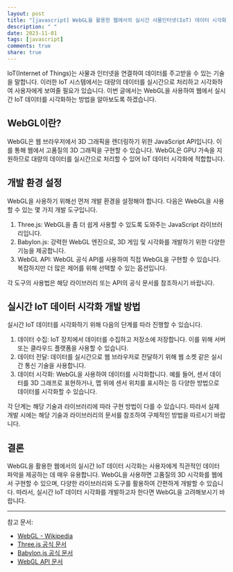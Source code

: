 ```yaml
---
layout: post
title: "[javascript] WebGL을 활용한 웹에서의 실시간 사물인터넷(IoT) 데이터 시각화 개발 방법"
description: " "
date: 2023-11-01
tags: [javascript]
comments: true
share: true
---
```


IoT(Internet of Things)는 사물과 인터넷을 연결하여 데이터를 주고받을 수 있는 기술을 말합니다. 이러한 IoT 시스템에서는 대량의 데이터를 실시간으로 처리하고 시각화하여 사용자에게 보여줄 필요가 있습니다. 이번 글에서는 WebGL을 사용하여 웹에서 실시간 IoT 데이터를 시각화하는 방법을 알아보도록 하겠습니다.

## WebGL이란?
WebGL은 웹 브라우저에서 3D 그래픽을 렌더링하기 위한 JavaScript API입니다. 이를 통해 웹에서 고품질의 3D 그래픽을 구현할 수 있습니다. WebGL은 GPU 가속을 지원하므로 대량의 데이터를 실시간으로 처리할 수 있어 IoT 데이터 시각화에 적합합니다.

## 개발 환경 설정
WebGL을 사용하기 위해선 먼저 개발 환경을 설정해야 합니다. 다음은 WebGL을 사용할 수 있는 몇 가지 개발 도구입니다.

1. Three.js: WebGL을 좀 더 쉽게 사용할 수 있도록 도와주는 JavaScript 라이브러리입니다.
2. Babylon.js: 강력한 WebGL 엔진으로, 3D 게임 및 시각화를 개발하기 위한 다양한 기능을 제공합니다.
3. WebGL API: WebGL 공식 API를 사용하여 직접 WebGL을 구현할 수 있습니다. 복잡하지만 더 많은 제어를 위해 선택할 수 있는 옵션입니다.

각 도구의 사용법은 해당 라이브러리 또는 API의 공식 문서를 참조하시기 바랍니다.

## 실시간 IoT 데이터 시각화 개발 방법
실시간 IoT 데이터를 시각화하기 위해 다음의 단계를 따라 진행할 수 있습니다.

1. 데이터 수집: IoT 장치에서 데이터를 수집하고 저장소에 저장합니다. 이를 위해 서버 또는 클라우드 플랫폼을 사용할 수 있습니다.
2. 데이터 전달: 데이터를 실시간으로 웹 브라우저로 전달하기 위해 웹 소켓 같은 실시간 통신 기술을 사용합니다.
3. 데이터 시각화: WebGL을 사용하여 데이터를 시각화합니다. 예를 들어, 센서 데이터를 3D 그래프로 표현하거나, 맵 위에 센서 위치를 표시하는 등 다양한 방법으로 데이터를 시각화할 수 있습니다.

각 단계는 해당 기술과 라이브러리에 따라 구현 방법이 다를 수 있습니다. 따라서 실제 개발 시에는 해당 기술과 라이브러리의 문서를 참조하여 구체적인 방법을 따르시기 바랍니다.

## 결론
WebGL을 활용한 웹에서의 실시간 IoT 데이터 시각화는 사용자에게 직관적인 데이터 파악을 제공하는 데 매우 유용합니다. WebGL을 사용하면 고품질의 3D 시각화를 웹에서 구현할 수 있으며, 다양한 라이브러리와 도구를 활용하여 간편하게 개발할 수 있습니다. 따라서, 실시간 IoT 데이터 시각화를 개발하고자 한다면 WebGL을 고려해보시기 바랍니다.

---

참고 문서:
- [WebGL - Wikipedia](https://en.wikipedia.org/wiki/WebGL)
- [Three.js 공식 문서](https://threejs.org/docs/)
- [Babylon.js 공식 문서](https://doc.babylonjs.com/)
- [WebGL API 문서](https://www.khronos.org/registry/webgl/specs/latest/)